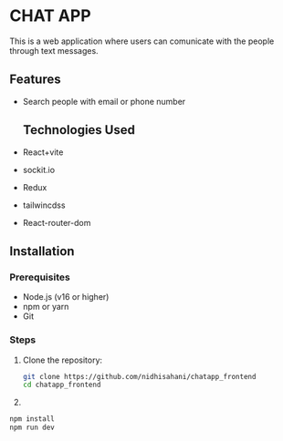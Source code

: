 # CHAT APP
This is a web application where users can comunicate with the people through text messages.

## Features
- Search people with email or phone number

  ## Technologies Used
- React+vite
- sockit.io
- Redux
- tailwincdss
- React-router-dom

## Installation

### Prerequisites
- Node.js (v16 or higher)
- npm or yarn
- Git

### Steps
1. Clone the repository:
   ```bash
   git clone https://github.com/nidhisahani/chatapp_frontend
   cd chatapp_frontend

 2.
   ```bash
   npm install
   npm run dev

